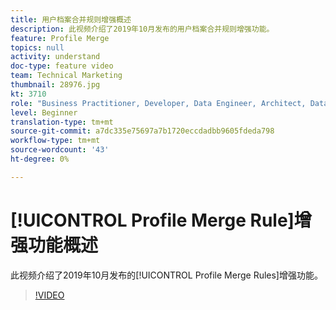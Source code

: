 ```yaml
---
title: 用户档案合并规则增强概述
description: 此视频介绍了2019年10月发布的用户档案合并规则增强功能。
feature: Profile Merge
topics: null
activity: understand
doc-type: feature video
team: Technical Marketing
thumbnail: 28976.jpg
kt: 3710
role: "Business Practitioner, Developer, Data Engineer, Architect, Data Architect, Administrator, Leader"
level: Beginner
translation-type: tm+mt
source-git-commit: a7dc335e75697a7b1720eccdadbb9605fdeda798
workflow-type: tm+mt
source-wordcount: '43'
ht-degree: 0%

---
```



# [!UICONTROL Profile Merge Rule]增强功能概述

此视频介绍了2019年10月发布的[!UICONTROL Profile Merge Rules]增强功能。

>[!VIDEO](https://video.tv.adobe.com/v/28976/?quality=12)
